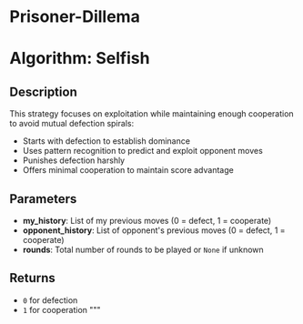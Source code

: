 # Prisoner-Dillema

# Algorithm: Selfish

## Description

This strategy focuses on exploitation while maintaining enough cooperation  
to avoid mutual defection spirals:

- Starts with defection to establish dominance  
- Uses pattern recognition to predict and exploit opponent moves  
- Punishes defection harshly  
- Offers minimal cooperation to maintain score advantage

## Parameters

- **my_history**: List of my previous moves (0 = defect, 1 = cooperate)  
- **opponent_history**: List of opponent's previous moves (0 = defect, 1 = cooperate)  
- **rounds**: Total number of rounds to be played or `None` if unknown

## Returns

- `0` for defection  
- `1` for cooperation
"""


